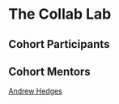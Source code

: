 # The Collab Lab

## Cohort Participants



## Cohort Mentors

[Andrew Hedges](https://github.com/segdeha)
